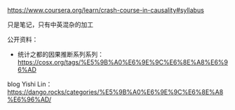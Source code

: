 https://www.coursera.org/learn/crash-course-in-causality#syllabus

只是笔记，只有中英混杂的加工

公开资料：
- 统计之都的因果推断系列系列：https://cosx.org/tags/%E5%9B%A0%E6%9E%9C%E6%8E%A8%E6%96%AD

blog Yishi Lin：https://dango.rocks/categories/%E5%9B%A0%E6%9E%9C%E6%8E%A8%E6%96%AD/
